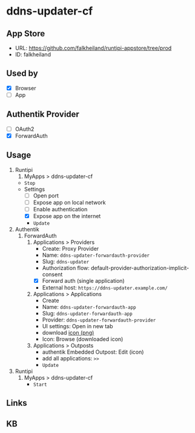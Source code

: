 # ddns-updater-cf

## App Store

- URL: https://github.com/falkheiland/runtipi-appstore/tree/prod
- ID: falkheiland

## Used by

- [x] Browser
- [ ] App

## Authentik Provider

- [ ] OAuth2
- [x] ForwardAuth

## Usage

1. Runtipi
    1. MyApps > ddns-updater-cf
    - `Stop`
    - Settings
      - [ ] Open port
      - [ ] Expose app on local network
      - [ ] Enable authentication
      - [x] Expose app on the internet
      - `Update`
2. Authentik
    1. ForwardAuth
        1. Applications > Providers
            - Create: Proxy Provider
            - Name: `ddns-updater-forwardauth-provider`
            - Slug: `ddns-updater`
            - Authorization flow: default-provider-authorization-implicit-consent
            - [x] Forward auth (single application)
            - External host: `https://ddns-updater.example.com/`
        2. Applications > Applications
            - Create
            - Name: `ddns-updater-forwardauth-app`
            - Slug: `ddns-updater-forwardauth-app`
            - Provider: `ddns-updater-forwardauth-provider`
            - UI settings: Open in new tab
            - download [icon (png)](https://selfh.st/icons/)
            - Icon: Browse (downloaded icon)
        3. Applications > Outposts
            - authentik Embedded Outpost: Edit (icon)
            - add all applications: `>>`
            - `Update`
3. Runtipi
    1. MyApps > ddns-updater-cf
        - `Start`

## Links

## KB
